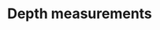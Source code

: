---
schema: default
title: Depth measurements
organization: NL Hydrographic Office
notes: Depth measurements for the Dutch inland waters and territorial seas.
resources:
  - name: Viewer
    url: 'https://inspire.caris.nl'
    format: Viewer
  - name: WMS Capabilities
    url: >-
      https://inspire.caris.nl/server/services/ows/view/map/bathy_nl?Request=GetCapabilities&service=WMS&version=1.3.0
    format: WMS
license: ''
category:
  - Elevation
  - Water
  - Viewer
  - WMS / WFS
---